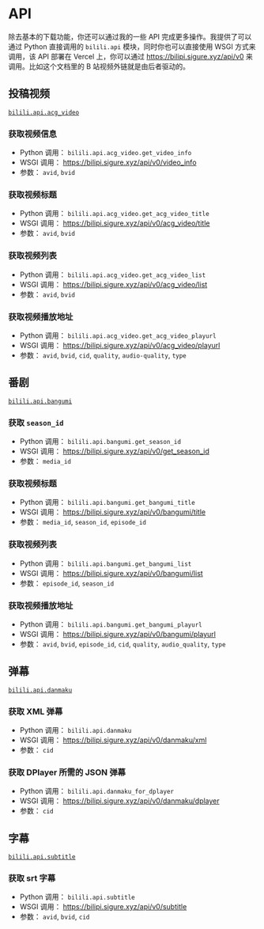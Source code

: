 # API <Badge type="tip" text="v0"/> <Badge type="warning" text="beta"/>

除去基本的下载功能，你还可以通过我的一些 API 完成更多操作。我提供了可以通过 Python 直接调用的 `bilili.api` 模块，同时你也可以直接使用 WSGI 方式来调用，该 API 部署在 Vercel 上，你可以通过 <https://bilipi.sigure.xyz/api/v0> 来调用。比如这个文档里的 B 站视频外链就是由后者驱动的。

## 投稿视频

[`bilili.api.acg_video`](https://github.com/SigureMo/bilili/blob/master/bilili/api/acg_video.py)

### 获取视频信息

-  Python 调用： `bilili.api.acg_video.get_video_info`
-  WSGI 调用： <https://bilipi.sigure.xyz/api/v0/video_info>
-  参数： `avid`, `bvid`

### 获取视频标题

-  Python 调用： `bilili.api.acg_video.get_acg_video_title`
-  WSGI 调用： <https://bilipi.sigure.xyz/api/v0/acg_video/title>
-  参数： `avid`, `bvid`

### 获取视频列表

-  Python 调用： `bilili.api.acg_video.get_acg_video_list`
-  WSGI 调用： <https://bilipi.sigure.xyz/api/v0/acg_video/list>
-  参数： `avid`, `bvid`

### 获取视频播放地址

-  Python 调用： `bilili.api.acg_video.get_acg_video_playurl`
-  WSGI 调用： <https://bilipi.sigure.xyz/api/v0/acg_video/playurl>
-  参数： `avid`, `bvid`, `cid`, `quality`, `audio-quality`, `type`

## 番剧

[`bilili.api.bangumi`](https://github.com/SigureMo/bilili/blob/master/bilili/api/bangumi.py)

### 获取 `season_id`

-  Python 调用： `bilili.api.bangumi.get_season_id`
-  WSGI 调用： <https://bilipi.sigure.xyz/api/v0/get_season_id>
-  参数： `media_id`

### 获取视频标题

-  Python 调用： `bilili.api.bangumi.get_bangumi_title`
-  WSGI 调用： <https://bilipi.sigure.xyz/api/v0/bangumi/title>
-  参数： `media_id`, `season_id`, `episode_id`

### 获取视频列表

-  Python 调用： `bilili.api.bangumi.get_bangumi_list`
-  WSGI 调用： <https://bilipi.sigure.xyz/api/v0/bangumi/list>
-  参数： `episode_id`, `season_id`

### 获取视频播放地址

-  Python 调用： `bilili.api.bangumi.get_bangumi_playurl`
-  WSGI 调用： <https://bilipi.sigure.xyz/api/v0/bangumi/playurl>
-  参数： `avid`, `bvid`, `episode_id`, `cid`, `quality`, `audio_quality`, `type`

## 弹幕

[`bilili.api.danmaku`](https://github.com/SigureMo/bilili/blob/master/bilili/api/danmaku.py)

### 获取 XML 弹幕

-  Python 调用： `bilili.api.danmaku`
-  WSGI 调用： <https://bilipi.sigure.xyz/api/v0/danmaku/xml>
-  参数： `cid`

### 获取 DPlayer 所需的 JSON 弹幕

-  Python 调用： `bilili.api.danmaku_for_dplayer`
-  WSGI 调用： <https://bilipi.sigure.xyz/api/v0/danmaku/dplayer>
-  参数： `cid`

## 字幕

[`bilili.api.subtitle`](https://github.com/SigureMo/bilili/blob/master/bilili/api/subtitle.py)

### 获取 srt 字幕

-  Python 调用： `bilili.api.subtitle`
-  WSGI 调用： <https://bilipi.sigure.xyz/api/v0/subtitle>
-  参数： `avid`, `bvid`, `cid`
